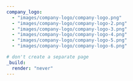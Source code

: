 ```yaml
---
company_logo:
  - "images/company-logo/company-logo.png"
  - "images/company-logo/company-logo-2.png"
  - "images/company-logo/company-logo-3.png"
  - "images/company-logo/company-logo-4.png"
  - "images/company-logo/company-logo-5.png"
  - "images/company-logo/company-logo-6.png"

# don't create a separate page
_build:
  render: "never"
---
```

